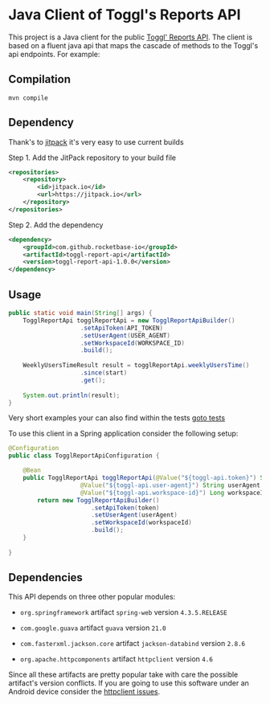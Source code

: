 # Java Client of Toggl's Reports API

This project is a Java client for the public [Toggl' Reports API](https://github.com/toggl/toggl_api_docs). 
The client is based on a fluent java api that maps the cascade of methods to the Toggl's api endpoints. For example:

## Compilation

```shell
mvn compile
```

## Dependency

Thank's to [jitpack](https://jitpack.io/#rocketbase-io/toggl-report-api) it's very easy to use current builds

Step 1. Add the JitPack repository to your build file
```xml
<repositories>
    <repository>
        <id>jitpack.io</id>
        <url>https://jitpack.io</url>
    </repository>
</repositories>
```
Step 2. Add the dependency
```xml
<dependency>
    <groupId>com.github.rocketbase-io</groupId>
    <artifactId>toggl-report-api</artifactId>
    <version>toggl-report-api-1.0.0</version>
</dependency>
```

## Usage

```java
public static void main(String[] args) {
    TogglReportApi togglReportApi = new TogglReportApiBuilder()
                    .setApiToken(API_TOKEN)
                    .setUserAgent(USER_AGENT)
                    .setWorkspaceId(WORKSPACE_ID)
                    .build();
    
    WeeklyUsersTimeResult result = togglReportApi.weeklyUsersTime()
                    .since(start)
                    .get();
    
    System.out.println(result);
}
```

Very short examples your can also find within the tests [goto tests](https://github.com/rocketbase-io/toggl-report-api/blob/master/src/test/java/io/rocketbase/toggl/api/TogglReportApiTest.java)


To use this client in a Spring application consider the following setup:

```java
@Configuration
public class TogglReportApiConfiguration {

    @Bean
    public TogglReportApi togglReportApi(@Value("${toggl-api.token}") String token, 
                    @Value("${toggl-api.user-agent}") String userAgent,
                    @Value("${toggl-api.workspace-id}") Long workspaceId) {
        return new TogglReportApiBuilder()
                       .setApiToken(token)
                       .setUserAgent(userAgent)
                       .setWorkspaceId(workspaceId)
                       .build();
    }
    
}
```

## Dependencies

This API depends on three other popular modules:

* `org.springframework` artifact `spring-web` version `4.3.5.RELEASE`

* `com.google.guava` artifact `guava` version `21.0`

* `com.fasterxml.jackson.core` artifact `jackson-databind` version `2.8.6`

* `org.apache.httpcomponents` artifact `httpclient` version `4.6`

Since all these artifacts are pretty popular take with care the possible artifact's version conflicts. If you are going
 to use this software under an Android device consider the [httpclient issues](https://hc.apache.org/httpcomponents-client-4.3.x/android-port.html).